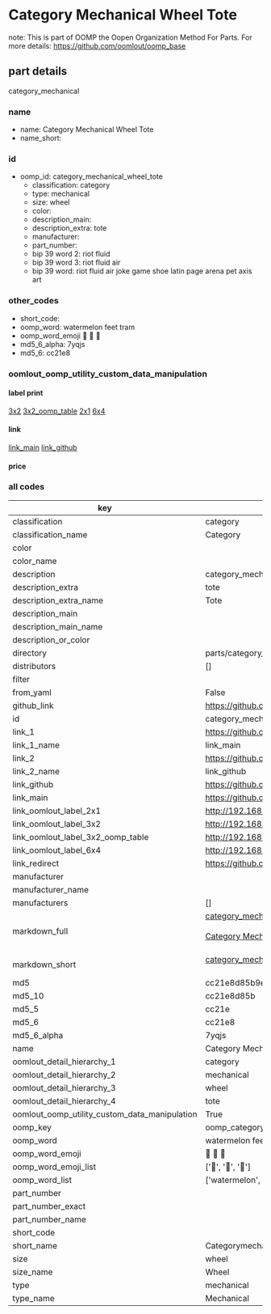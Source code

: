 # Category Mechanical Wheel Tote  

note: This is part of OOMP the Oopen Organization Method For Parts. For more details: https://github.com/oomlout/oomp_base

##  part details
  



category_mechanical



### name
* name: Category Mechanical Wheel Tote
* name_short: 
### id
* oomp_id: category_mechanical_wheel_tote
  * classification: category
  * type: mechanical
  * size: wheel
  * color: 
  * description_main: 
  * description_extra: tote
  * manufacturer: 
  * part_number: 
  * bip 39 word 2: riot fluid
  * bip 39 word 3: riot fluid air
  * bip 39 word: riot fluid air joke game shoe latin page arena pet axis art

### other_codes
* short_code: 
* oomp_word: watermelon feet tram
* oomp_word_emoji :watermelon: :feet: :tram:
* md5_6_alpha: 7yqjs
* md5_6: cc21e8






### oomlout_oomp_utility_custom_data_manipulation
#### label print
[3x2](http://192.168.1.245:1112/?label=oomp%207yqjs)
[3x2_oomp_table](http://192.168.1.108:1112/?label=oomp%207yqjs)
[2x1](http://192.168.1.242:1112/?label=oomp%207yqjs)
[6x4](http://192.168.1.55:1112/?label=oomp%207yqjs)    

#### link

[link_main](https://github.com/oomlout/oomlout_oomp_version_1_messy/tree/main/parts/category_mechanical_wheel_tote) [link_github](https://github.com/oomlout/oomlout_oomp_version_1_messy/tree/main/parts/category_mechanical_wheel_tote)                             

#### price







### all codes 
| key | value |  
| --- | --- |  
| classification | category |  
| classification_name | Category |  
| color |  |  
| color_name |  |  
| description | category_mechanical |  
| description_extra | tote |  
| description_extra_name | Tote |  
| description_main |  |  
| description_main_name |  |  
| description_or_color |   |  
| directory | parts/category_mechanical_wheel_tote |  
| distributors | [] |  
| filter |  |  
| from_yaml | False |  
| github_link | https://github.com/oomlout/oomlout_oomp_part_src/tree/main/parts/category_mechanical_wheel_tote |  
| id | category_mechanical_wheel_tote |  
| link_1 | https://github.com/oomlout/oomlout_oomp_version_1_messy/tree/main/parts/category_mechanical_wheel_tote |  
| link_1_name | link_main |  
| link_2 | https://github.com/oomlout/oomlout_oomp_version_1_messy/tree/main/parts/category_mechanical_wheel_tote |  
| link_2_name | link_github |  
| link_github | https://github.com/oomlout/oomlout_oomp_version_1_messy/tree/main/parts/category_mechanical_wheel_tote |  
| link_main | https://github.com/oomlout/oomlout_oomp_version_1_messy/tree/main/parts/category_mechanical_wheel_tote |  
| link_oomlout_label_2x1 | http://192.168.1.242:1112/?label=oomp%207yqjs |  
| link_oomlout_label_3x2 | http://192.168.1.245:1112/?label=oomp%207yqjs |  
| link_oomlout_label_3x2_oomp_table | http://192.168.1.108:1112/?label=oomp%207yqjs |  
| link_oomlout_label_6x4 | http://192.168.1.55:1112/?label=oomp%207yqjs |  
| link_redirect | https://github.com/oomlout/oomlout_oomp_version_1_messy/tree/main/parts/category_mechanical_wheel_tote |  
| manufacturer |  |  
| manufacturer_name |  |  
| manufacturers | [] |  
| markdown_full | [category_mechanical_wheel_tote](none)<br>[](none)<br>[Category Mechanical Wheel Tote](none)<br><br> |  
| markdown_short | [category_mechanical_wheel_tote](none)<br><br> |  
| md5 | cc21e8d85b9eefaf19af97840ad66dd1 |  
| md5_10 | cc21e8d85b |  
| md5_5 | cc21e |  
| md5_6 | cc21e8 |  
| md5_6_alpha | 7yqjs |  
| name | Category Mechanical Wheel Tote |  
| oomlout_detail_hierarchy_1 | category |  
| oomlout_detail_hierarchy_2 | mechanical |  
| oomlout_detail_hierarchy_3 | wheel |  
| oomlout_detail_hierarchy_4 | tote |  
| oomlout_oomp_utility_custom_data_manipulation | True |  
| oomp_key | oomp_category_mechanical_wheel_tote |  
| oomp_word | watermelon feet tram |  
| oomp_word_emoji | :watermelon: :feet: :tram: |  
| oomp_word_emoji_list | [':watermelon:', ':feet:', ':tram:'] |  
| oomp_word_list | ['watermelon', 'feet', 'tram'] |  
| part_number |  |  
| part_number_exact |  |  
| part_number_name |  |  
| short_code |  |  
| short_name | Categorymechanical |  
| size | wheel |  
| size_name | Wheel |  
| type | mechanical |  
| type_name | Mechanical |  
